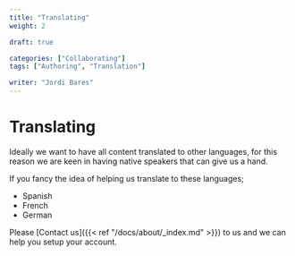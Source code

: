 ```yaml
---
title: "Translating"
weight: 2

draft: true

categories: ["Collaborating"]
tags: ["Authoring", "Translation"]

writer: "Jordi Bares"
---
```


# Translating

Ideally we want to have all content translated to other languages, for this reason we are keen in having native speakers that can give us a hand.

If you fancy the idea of helping us translate to these languages;

- Spanish
- French
- German

Please [Contact us]({{< ref "/docs/about/_index.md" >}}) to us and we can help you setup your account.

